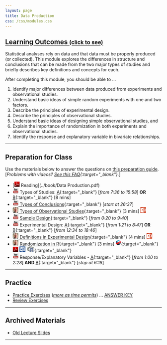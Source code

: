 ```yaml
---
layout: page
title: Data Production
css: /css/modules.css
---
```


<div class="panel-group-ILOs">
  <div class="panel panel-default">
    <div class="panel-heading">
      <h2 class="panel-title">
        <a data-toggle="collapse" href="#ILOs">Learning Outcomes <small>(click to see)</small></a>
      </h2>
    </div>
    <div id="ILOs" class="panel-collapse collapse">
      <div class="panel-body">
Statistical analyses rely on data and that data must be properly produced (or collected).  This module explores the differences in structure and conclusions that can be made from the two major types of studies and briefly describes key definitions and concepts for each.

<p>After completing this module, you should be able to ...</p>

<ol>
  <li>Identify major differences between data produced from experiments and observational studies.</li>
  <li>Understand basic ideas of simple random experiments with one and two factors.</li>
  <li>Describe the principles of experimental design.</li>
  <li>Describe the principles of observational studies.</li>
  <li>Understand basic ideas of designing simple observational studies, and</li>
  <li>Explain the importance of randomization in both experiments and observational studies.</li>
  <li>Identify the response and explanatory variable in bivariate relationships.</li>
</ol>
      </div>
    </div>
  </div>
</div>

----

## Preparation for Class

Use the materials below to answer the questions on [this preparation guide](DataProduction_Prep). [*Problems with videos? [See this FAQ](../resources/FAQ/FAQs/videos){:target="_blank"}.*]

* [![PDF](../img/pdf.png) Reading](../book/Data Production.pdf)
* ![YouTube](../img/youtube.png) Types of Studies: [A](https://www.youtube.com/watch?v=qksFkFh2ezo){:target="_blank"} [*from 7:36 to 15:58*] **OR** [B](https://www.youtube.com/watch?v=KDPBD3SPTPY){:target="_blank"} [8 mins]
* [![YouTube](../img/youtube.png) Types of Conclusions](https://www.youtube.com/watch?v=5zkg1w5zoQ0){:target="_blank"} [*start at 26:37*]
* [![Vimeo](../img/dhovid.png) Types of Observational Studies](https://vimeo.com/user45324800/observationaltypes){:target="_blank"} [3 mins]  [![PowerPoint](../img/ppt.png)](DataProduction_PPT.pptx)
* [![YouTube](../img/youtube.png) Sample Design](https://www.youtube.com/watch?v=5zkg1w5zoQ0){:target="_blank"} [*from 0:20 to 9:40*]
* ![YouTube](../img/youtube.png) Experimental Design:  [A](https://www.youtube.com/watch?v=v-xnPVCi9wM){:target="_blank"} [*from 1:21 to 8:47*] **OR** [B](https://www.youtube.com/watch?v=5zkg1w5zoQ0){:target="_blank"} [*from 12:34 to 18:46*]
* [![Vimeo](../img/dhovid.png) Definitions in Experimental Design](https://vimeo.com/user45324800/experimentdefns){:target="_blank"} [4 mins]  [![PowerPoint](../img/ppt.png)](DataProduction_PPT.pptx)
* [![Vimeo](../img/dhovid.png) Randomization in R](https://vimeo.com/user45324800/random-numbers){:target="_blank"} [3 mins] [![Web](../img/web.png)](DataProduction_RHO.html){:target="_blank"}  [![PDF](../img/pdf.png)](DataProduction_RHO.pdf) [![MSWord](../img/word.png)](DataProduction_RHO.docx)  [![R](../img/Rlogo.png)](DataProduction_RHO.R){:target="_blank"}
* ![YouTube](../img/youtube.png) Response/Explanatory Variables - [A](https://www.youtube.com/watch?v=bokeTCH2aJY){:target="_blank"} [*from 1:00 to 2:28*] **AND**  [B](https://www.youtube.com/watch?v=bokeTCH2aJY){:target="_blank"} [*stop at 6:18*]

----

## Practice

* [Practice Exercises](CE/DataProduction_CE1) ([*more as time permits*](CE/DataProduction_CE2)) ... [ANSWER KEY](CE/DataProduction_CE_Key)
* [Review Exercises](RE/DataProduction_RevEx)

----

## Archived Materials

* [Old Lecture Slides](PPT/DataProduction_PPT_old.pptx)

----

